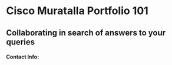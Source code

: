 # Cisco Muratalla Portfolio 101
## Collaborating in search of answers to your queries


#### Contact Info:
